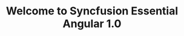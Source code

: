 ---
layout: post
title: Welcome to Syncfusion Essential Angular 1.0
description: Overview of Syncfusion Essential Angular 1.0 
platform: Angular 1.0
control: Introduction
documentation: ug
--- 